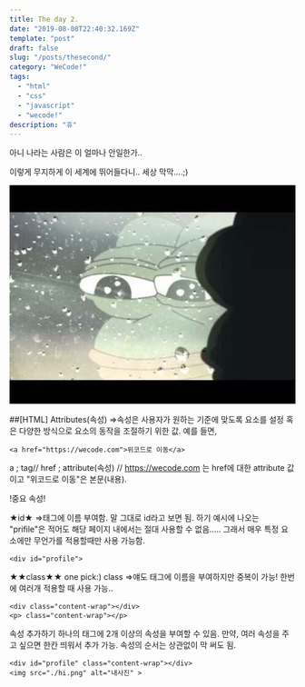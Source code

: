 ```yaml
---
title: The day 2.
date: "2019-08-08T22:40:32.169Z"
template: "post"
draft: false
slug: "/posts/thesecond/"
category: "WeCode!"
tags:
  - "html"
  - "css"
  - "javascript"
  - "wecode!"
description: "휴"
---
```


아니 나라는 사람은 이 얼마나 안일한가.. 

이렇게 무지하게 이 세계에 뛰어들다니.. 세상 막막....;)

![sadpepe.jpg](/media/sadpepe.jpg)



##[HTML] Attributes(속성)
=>속성은 사용자가 원하는 기준에 맞도록 요소를 설정 혹은 다양한 방식으로 요소의 동작을 조절하기 위한 값.
예를 들면, 


```
<a href="https://wecode.com">위코드로 이동</a>
```
a ; tag// href ; attribute(속성) // https://wecode.com 는 href에 대한 attribute 값이고  "위코드로 이동"은 본문(내용).

!중요 속성!

★id★ 
=>태그에 이름 부여함. 말 그대로 id라고 보면 됨. 하기 예시에 나오는 "prifile"은 적어도 해당 페이지 내에서는
절대 사용할 수 없음.....
그래서 매우 특정 요소에만 무언가를 적용할때만 사용 가능함.
```
<div id="profile">
```
★★class★★ one pick:)
class
=>얘도 태그에 이름을 부여하지만 중복이 가능! 한번에 여러개 적용할 때 사용 가능..
```
<div class="content-wrap"></div>
<p> class="content-wrap"></p>
```

속성 추가하기
하나의 태그에 2개 이상의 속성을 부여할 수 있음.
만약, 여러 속성을 주고 싶으면 한칸 띄워서 추가 가능. 속성의 순서는 상관없이 막 써도 됨.
 ``` 
<div id="profile" class="content-wrap"></div>
<img src="./hi.png" alt="내사진" >
```


